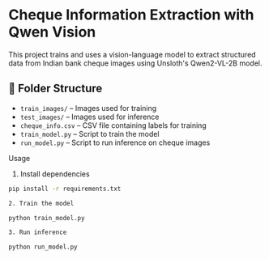 # Cheque Information Extraction with Qwen Vision

This project trains and uses a vision-language model to extract structured data from Indian bank cheque images using Unsloth's Qwen2-VL-2B model.

## 📁 Folder Structure

- `train_images/` – Images used for training
- `test_images/` – Images used for inference
- `cheque_info.csv` – CSV file containing labels for training
- `train_model.py` – Script to train the model
- `run_model.py` – Script to run inference on cheque images

Usage

1. Install dependencies

```bash
pip install -r requirements.txt

2. Train the model

python train_model.py

3. Run inference

python run_model.py
